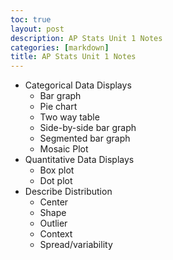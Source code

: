```yaml
---
toc: true
layout: post
description: AP Stats Unit 1 Notes
categories: [markdown]
title: AP Stats Unit 1 Notes
---
```


- Categorical Data Displays
    - Bar graph
    - Pie chart
    - Two way table
    - Side-by-side bar graph
    - Segmented bar graph
    - Mosaic Plot
- Quantitative Data Displays
    - Box plot
    - Dot plot
- Describe Distribution
    - Center
    - Shape
    - Outlier
    - Context
    - Spread/variability 
